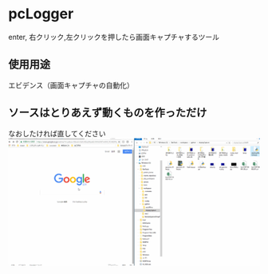 # pcLogger
enter, 右クリック,左クリックを押したら画面キャプチャするツール
## 使用用途
エビデンス（画面キャプチャの自動化）
## ソースはとりあえず動くものを作っただけ
なおしたければ直してください
![](https://github.com/yutakikuya/pcLogger/blob/master/displayCapture.gif "image")
